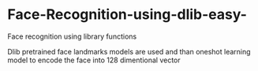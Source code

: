 # Face-Recognition-using-dlib-easy-
Face recognition using library functions

Dlib pretrained face landmarks models are used and than oneshot learning model to encode the face into 128 dimentional vector 
